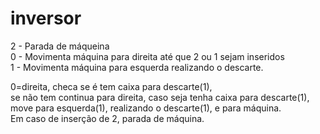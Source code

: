 # inversor
2 - Parada de máqueina <br>
0 - Movimenta máquina para direita até que 2 ou 1 sejam inseridos<br>
1 - Movimenta máquina para esquerda realizando o descarte.<br>

0=direita, checa se é tem caixa para descarte(1), 
<br>se não tem continua para direita, caso seja tenha caixa para descarte(1), 
<br>move para esquerda(1), realizando o descarte(1), e para máquina. 
<br>Em caso de inserção de 2, parada de máquina.
